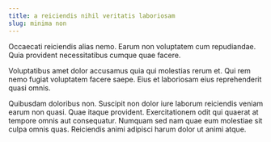 ```yaml
---
title: a reiciendis nihil veritatis laboriosam
slug: minima non
---
```


Occaecati reiciendis alias nemo. Earum non voluptatem cum repudiandae. Quia provident necessitatibus cumque quae facere.

Voluptatibus amet dolor accusamus quia qui molestias rerum et. Qui rem nemo fugiat voluptatem facere saepe. Eius et laboriosam eius reprehenderit quasi omnis.

Quibusdam doloribus non. Suscipit non dolor iure laborum reiciendis veniam earum non quasi. Quae itaque provident. Exercitationem odit qui quaerat at tempore omnis aut consequatur. Numquam sed nam quae eum molestiae sit culpa omnis quas. Reiciendis animi adipisci harum dolor ut animi atque.
